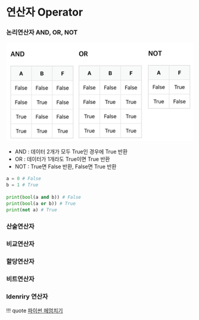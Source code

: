 # 연산자 Operator

### 논리연산자 AND, OR, NOT

![1](../images/operator_1.png)

- AND : 데이터 2개가 모두 True인 경우에 True 반환
- OR : 데이터가 1개라도 True이면 True 반환
- NOT : True면 False 반환, False면 True 반환
``` python
a = 0 # False
b = 1 # True

print(bool(a and b)) # False
print(bool(a or b)) # True
print(not a) # True
```

### 산술연산자

### 비교연산자

### 할당연산자

### 비트연산자

### Idenriry 연산자




!!! quote
    [파이썬 헤엄치기](https://wikidocs.net/96000)